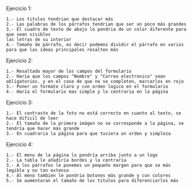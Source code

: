 Ejercicio 1:

    1.- Los titulos tendrian que destacar más
    2.- Las palabras de los párrafos tendrian que ser un poco más grandes
    3.- El cuadro de texto de abajo lo pondria de un color diferente para que sean visibles
    las letras de su interior
    4.- Tamaño de párrafo, es decir podemos dividir el párrafo en varios para que las ideas principales resalten más

Ejercicio 2: 

    1.- Resaltado mayor de los campos del formulario
    2.- Haría que los campos "Nombre" y "Correo electronico" sean obligatorios. y en el caso de que no se completen, marcarlos en rojo
    3.- Poner un formato claro y con orden logico en el formulario
    4.- Haría el formulario mas simple y lo centraria en la página

Ejercicio 3:

    1.- El contraste de la foto no está correcto en cuanto al texto, se hace difícil de leer
    2.- El tamaño de la primera imágen no se corresponde a la página, se tendría que hacer más grande
    3.- En cuadraria la página para que tuviera un orden y simpleza

Ejercicio 4:

    1.- El menu de la página lo pondría arriba junto a un logo
    2.- La tabla le añadiría bordes y la centraría
    3.- A los párrafos le ponemos un pequeño margen para que se más legible y no tan extenso
    4.- Al menú tambien le pondria botones más grande y con colores
    5.- Se aumentaran el tamaño de los titulos para diferenciarlos más
